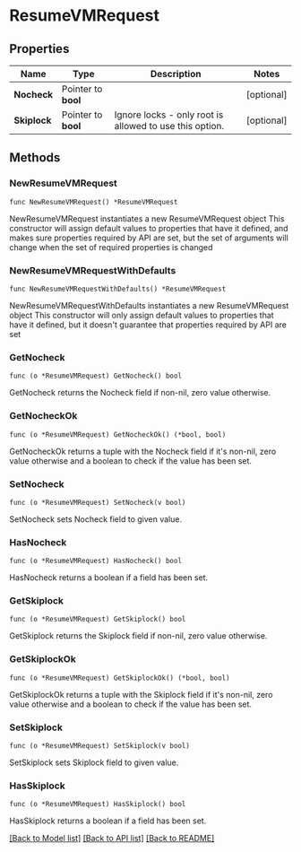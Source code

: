 # ResumeVMRequest

## Properties

Name | Type | Description | Notes
------------ | ------------- | ------------- | -------------
**Nocheck** | Pointer to **bool** |  | [optional] 
**Skiplock** | Pointer to **bool** | Ignore locks - only root is allowed to use this option. | [optional] 

## Methods

### NewResumeVMRequest

`func NewResumeVMRequest() *ResumeVMRequest`

NewResumeVMRequest instantiates a new ResumeVMRequest object
This constructor will assign default values to properties that have it defined,
and makes sure properties required by API are set, but the set of arguments
will change when the set of required properties is changed

### NewResumeVMRequestWithDefaults

`func NewResumeVMRequestWithDefaults() *ResumeVMRequest`

NewResumeVMRequestWithDefaults instantiates a new ResumeVMRequest object
This constructor will only assign default values to properties that have it defined,
but it doesn't guarantee that properties required by API are set

### GetNocheck

`func (o *ResumeVMRequest) GetNocheck() bool`

GetNocheck returns the Nocheck field if non-nil, zero value otherwise.

### GetNocheckOk

`func (o *ResumeVMRequest) GetNocheckOk() (*bool, bool)`

GetNocheckOk returns a tuple with the Nocheck field if it's non-nil, zero value otherwise
and a boolean to check if the value has been set.

### SetNocheck

`func (o *ResumeVMRequest) SetNocheck(v bool)`

SetNocheck sets Nocheck field to given value.

### HasNocheck

`func (o *ResumeVMRequest) HasNocheck() bool`

HasNocheck returns a boolean if a field has been set.

### GetSkiplock

`func (o *ResumeVMRequest) GetSkiplock() bool`

GetSkiplock returns the Skiplock field if non-nil, zero value otherwise.

### GetSkiplockOk

`func (o *ResumeVMRequest) GetSkiplockOk() (*bool, bool)`

GetSkiplockOk returns a tuple with the Skiplock field if it's non-nil, zero value otherwise
and a boolean to check if the value has been set.

### SetSkiplock

`func (o *ResumeVMRequest) SetSkiplock(v bool)`

SetSkiplock sets Skiplock field to given value.

### HasSkiplock

`func (o *ResumeVMRequest) HasSkiplock() bool`

HasSkiplock returns a boolean if a field has been set.


[[Back to Model list]](../README.md#documentation-for-models) [[Back to API list]](../README.md#documentation-for-api-endpoints) [[Back to README]](../README.md)


